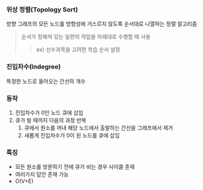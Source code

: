 ### 위상 정렬(Topology Sort)
방향 그래프의 모든 노드를 방향성에 거스르지 않도록 순서대로 나열하는 정렬 알고리즘
> 순서가 정해져 있는 일련의 작업을 차례대로 수행할 때 사용
>> ex) 선수과목을 고려한 학습 순서 설정

### 진입차수(Indegree)
특정한 노드로 들어오는 간선의 개수

### 동작
1. 진입차수가 0인 노드 큐에 삽입
2. 큐가 빌 때까지 다음의 과정 반복
   1) 큐에서 원소를 꺼내 해당 노드에서 출발하는 간선을 그래프에서 제거
   2) 새롭게 진입차수가 0이 된 노드를 큐에 삽입

### 특징
* 모든 원소를 방문하기 전에 큐가 비는 경우 사이클 존재   
* 여러가지 답안 존재 가능   
* O(V+E)